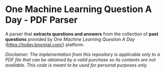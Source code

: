 # One Machine Learning Question A Day - PDF Parser

A parser that **extracts questions and answers** from the collection of **past questions** provided by *One Machine Learning Question A Day* (https://today.bnomial.com/) platform.

*Disclaimer: The implementation from this repository is applicable only to a PDF file that can be obtained by a valid purchase so its contents are not available. This code is meant to be used for personal purposes only.*
